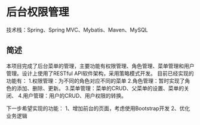 <h1>后台权限管理</h1>
技术栈：Spring、Spring MVC、Mybatis、Maven、MySQL

<h2>简述</h2>
本项目完成了后台菜单的管理，主要功能有权限管理、角色管理、菜单管理和用户管理。设计上使用了RESTful API软件架构，采用策略模式开发。
目前已经实现的功能有：
1.权限管理：为不同的角色对应不同的菜单
2.角色管理：暂时实现了角色的添加、删除、更新。
3.菜单管理：菜单的CRUD、父菜单的设置、菜单的关闭、
4.用户管理：用户的CRUD、用户权限的转换。

下一步希望实现的功能：
1、增加前台的页面，考虑使用Bootstrap开发
2、优化业务逻辑
